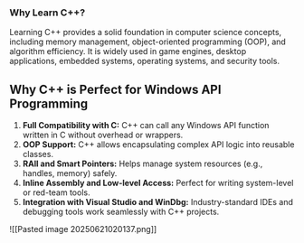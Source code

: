 
### Why Learn C++?

Learning C++ provides a solid foundation in computer science concepts, including memory management, object-oriented programming (OOP), and algorithm efficiency. It is widely used in game engines, desktop applications, embedded systems, operating systems, and security tools.

## Why C++ is Perfect for Windows API Programming

1. **Full Compatibility with C:** C++ can call any Windows API function written in C without overhead or wrappers.
2. **OOP Support:** C++ allows encapsulating complex API logic into reusable classes.
3. **RAII and Smart Pointers:** Helps manage system resources (e.g., handles, memory) safely.
4. **Inline Assembly and Low-level Access:** Perfect for writing system-level or red-team tools.
5. **Integration with Visual Studio and WinDbg:** Industry-standard IDEs and debugging tools work seamlessly with C++ projects.
   
   
![[Pasted image 20250621020137.png]]

